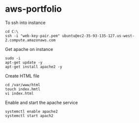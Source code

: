 # aws-portfolio

To ssh into instance
```
cd C:\
ssh -i "web-key-pair.pem" ubuntu@ec2-35-93-135-127.us-west-2.compute.amazonaws.com
```
Get apache on instance
```
sudo -i
apt-get update -y
apt-get install apache2 -y
```

Create HTML file
```
cd /var/www/html
touch index.hmtl
vi index.html
```

Enable and start the apache service
```
systemctl enable apache2
systemctl start apach2
```

